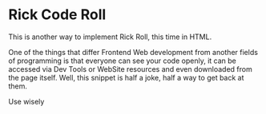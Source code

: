 # Rick Code Roll
This is another way to implement Rick Roll, this time in HTML.

One of the things that differ Frontend Web development from another fields of programming is that everyone can see your code openly,
it can be accessed via Dev Tools or WebSite resources and even downloaded from the page itself.
Well, this snippet is half a joke, half a way to get back at them.

Use wisely
